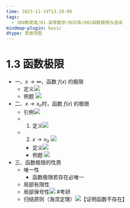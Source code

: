 ```yaml
---
time: 2023-11-14T13:29:00
tags:
  - 300教育类/01-高等数学/知识库/001函数极限与连续
mindmap-plugin: basic
dtype: 思维导图
---
```

# 1.3 函数极限
- 一、$x\to\infty$，函数 $f(x)$ ​​​​的极限  
	- 定义![](https://api2.mubu.com/v3/document_image/96c72afc-090c-444b-bbaf-39b49bf45e1e-26626835.jpg)  
	- 例题 ![](https://api2.mubu.com/v3/document_image/4b3fbb41-6c1b-4e84-bec8-db75149a62b2-26626835.jpg)  
- 二、$x\to x_n$ ​​时，函数 $f(x)$ ​​​​的极限
	- 引例![](https://api2.mubu.com/v3/document_image/7286fdc3-c025-4638-abd2-e7ea64cf0053-26626835.jpg)
	- 1. 定义![](https://api2.mubu.com/v3/document_image/828ffcce-2a4d-43a1-8f1a-55a5eb43ae7c-26626835.jpg)
	- 2. $x\to x_0$ ![](https://api2.mubu.com/v3/document_image/24b8fdc0-9fff-4e0a-bdee-66e66d5dd8a1-26626835.jpg)
		- 定义![](https://api2.mubu.com/v3/document_image/13beedf1-378f-4084-96c4-7bde07458e5f-26626835.jpg)
		- 例题 ![](https://api2.mubu.com/v3/document_image/8ce41b34-5ca7-414a-ab89-585f687fc9db-26626835.jpg)
- 三、函数极限的性质  
	- 唯一性  
		- 函数极限若存在必唯一
	- 局部有限性  
	- 局部保号性![](https://api2.mubu.com/v3/document_image/8904a701-662e-47a1-a3ed-13f1059396c1-26626835.jpg) #考研
	- 归结原则（海涅定理）![](https://api2.mubu.com/v3/document_image/65e0aaed-be93-4cf9-9b0e-d73a88a13ab4-26626835.jpg)【证明函数不存在】  